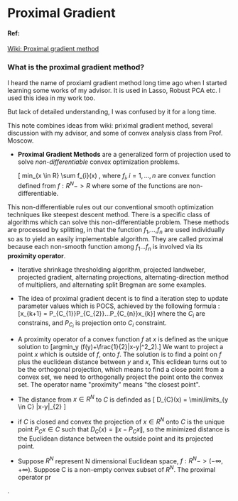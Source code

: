 # Proximal Gradient
#### Ref:
[Wiki: Proximal gradient method](https://en.wikipedia.org/wiki/Proximal_gradient_method)

### What is the proximal gradient method?
I heard the name of proxiaml gradient method long time ago when I started learning some works of my advisor.
It is used in Lasso, Robust PCA etc. I used this idea in my work too.

But lack of detailed understanding, I was confused by it for a long time.

This note combines ideas from wiki: priximal gradient method, several discussion with my advisor, and some of convex analysis class from Prof. Moscow.

*  **Proximal Gradient Methods** are a generalized form of projection used to solve *non-differentiable* convex optimization problems.

    \[ min_{x \in R} \sum f_{i}(x) ,
where $f_{i}, i = 1,...,n$ are convex function defined from $f: R^{N} -> R$ where some of the functions are non-differentiable.

This non-differentiable rules out our conventional smooth optimization techniques like steepest descent method. There is a specific class of algorithms which can solve this non-differentiable problem.
These methods are processed by splitting, in that the function $f_{1}$,...,$f_{n}$ are used individually so as to yield an easily implementable algorithm. They are called proximal because each non-smooth function among $f_{1}$...$f_{n}$ is involved via its **proximity operator**.

* Iterative shrinkage thresholding algorithm, projected landweber, projected gradient, alternating projections, alternating-direction method of multipliers, and alternating split Bregman are some examples.

* The idea of proximal gradient decent is to find a iteration step to update parameter values which is POCS, achieved by the following formula \:
\[x_{k+1} = P_{C_{1}}P_{C_{2}}...P_{C_{n}}x_{k}\]
where the $C_{i}$ are constrains, and $P_{C_{i}}$ is projection onto $C_i$ constraint.

* A proximity operator of a convex function $f$ at $x$ is defined as the unique solution to
\[argmin_y (f(y)+\frac{1}{2}\|x-y\|^2_2).\]
We want to project a point $x$ which is outside of $f$, onto $f$. The solution is to find a point on $f$ plus the euclidean distance between $y$ and $x$, This eclidean  turns out to be the orthogonal projection, which means to find a close point from a convex set, we need to orthogonally project the point onto the convex set. The operator name "proximity" means "the closest point".

* The distance from $x \in R^N$ to $C$ is definded as
\[ D_{C}(x) =  \min\limits_{y \in C} \|x-y\|_{2} \]
* if $C$ is closed and convex the projection of $x \in R^N$ onto $C$ is the unique point $P_{C}x \in C$ such that $D_C(x) = \|x - P_{C}x\|$, so the minimized distance is the Euclidean distance between the outside point and its projected point.

* Suppose $R^{N}$ represent N dimensional Euclidean space, $f: R^{N} -> (-\infty ,+\infty)$. Suppose C is a non-empty convex subset of $R^N$.
The proximal operator pr




.

